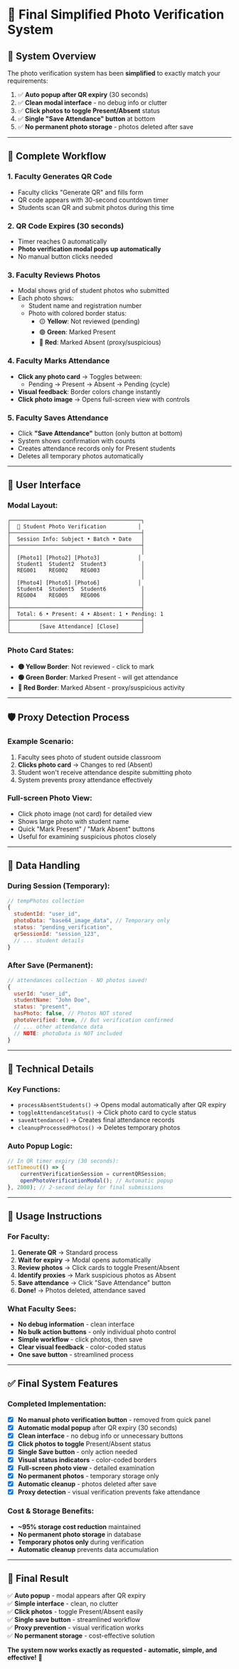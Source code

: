 # 📸 Final Simplified Photo Verification System

## 🎯 System Overview

The photo verification system has been **simplified** to exactly match your requirements:

1. ✅ **Auto popup after QR expiry** (30 seconds)
2. ✅ **Clean modal interface** - no debug info or clutter  
3. ✅ **Click photos to toggle Present/Absent** status
4. ✅ **Single "Save Attendance" button** at bottom
5. ✅ **No permanent photo storage** - photos deleted after save

---

## 🔄 Complete Workflow

### **1. Faculty Generates QR Code**
- Faculty clicks "Generate QR" and fills form
- QR code appears with 30-second countdown timer
- Students scan QR and submit photos during this time

### **2. QR Code Expires (30 seconds)**
- Timer reaches 0 automatically
- **Photo verification modal pops up automatically**
- No manual button clicks needed

### **3. Faculty Reviews Photos**
- Modal shows grid of student photos who submitted
- Each photo shows:
  - Student name and registration number
  - Photo with colored border status:
    - 🟡 **Yellow**: Not reviewed (pending)
    - 🟢 **Green**: Marked Present
    - 🔴 **Red**: Marked Absent (proxy/suspicious)

### **4. Faculty Marks Attendance**
- **Click any photo card** → Toggles between:
  - Pending → Present → Absent → Pending (cycle)
- **Visual feedback**: Border colors change instantly
- **Click photo image** → Opens full-screen view with controls

### **5. Faculty Saves Attendance**
- Click **"Save Attendance"** button (only button at bottom)
- System shows confirmation with counts
- Creates attendance records only for Present students
- Deletes all temporary photos automatically

---

## 🎨 User Interface

### **Modal Layout:**
```
┌─────────────────────────────────────────┐
│  📸 Student Photo Verification          │
├─────────────────────────────────────────┤
│  Session Info: Subject • Batch • Date   │
├─────────────────────────────────────────┤
│                                         │
│  [Photo1] [Photo2] [Photo3]            │
│  Student1  Student2  Student3           │  
│  REG001    REG002    REG003             │
│                                         │
│  [Photo4] [Photo5] [Photo6]            │
│  Student4  Student5  Student6           │
│  REG004    REG005    REG006             │
│                                         │
├─────────────────────────────────────────┤
│  Total: 6 • Present: 4 • Absent: 1 • Pending: 1
├─────────────────────────────────────────┤
│         [Save Attendance] [Close]       │
└─────────────────────────────────────────┘
```

### **Photo Card States:**
- **🟡 Yellow Border**: Not reviewed - click to mark
- **🟢 Green Border**: Marked Present - will get attendance
- **🔴 Red Border**: Marked Absent - proxy/suspicious activity

---

## 🛡️ Proxy Detection Process

### **Example Scenario:**
1. Faculty sees photo of student outside classroom
2. **Clicks photo card** → Changes to red (Absent)  
3. Student won't receive attendance despite submitting photo
4. System prevents proxy attendance effectively

### **Full-screen Photo View:**
- Click photo image (not card) for detailed view
- Shows large photo with student name
- Quick "Mark Present" / "Mark Absent" buttons
- Useful for examining suspicious photos closely

---

## 💾 Data Handling

### **During Session (Temporary):**
```javascript
// tempPhotos collection
{
  studentId: "user_id",
  photoData: "base64_image_data", // Temporary only
  status: "pending_verification",
  qrSessionId: "session_123",
  // ... student details
}
```

### **After Save (Permanent):**
```javascript  
// attendances collection - NO photos saved!
{
  userId: "user_id",
  studentName: "John Doe", 
  status: "present",
  hasPhoto: false, // Photos NOT stored
  photoVerified: true, // But verification confirmed
  // ... other attendance data
  // NOTE: photoData is NOT included
}
```

---

## 🔧 Technical Details

### **Key Functions:**
- `processAbsentStudents()` → Opens modal automatically after QR expiry
- `toggleAttendanceStatus()` → Click photo card to cycle status  
- `saveAttendance()` → Creates final attendance records
- `cleanupProcessedPhotos()` → Deletes temporary photos

### **Auto Popup Logic:**
```javascript
// In QR timer expiry (30 seconds):
setTimeout(() => {
    currentVerificationSession = currentQRSession;
    openPhotoVerificationModal(); // Automatic popup
}, 2000); // 2-second delay for final submissions
```

---

## 📱 Usage Instructions

### **For Faculty:**
1. **Generate QR** → Standard process
2. **Wait for expiry** → Modal opens automatically  
3. **Review photos** → Click cards to toggle Present/Absent
4. **Identify proxies** → Mark suspicious photos as Absent
5. **Save attendance** → Click "Save Attendance" button
6. **Done!** → Photos deleted, attendance saved

### **What Faculty Sees:**
- **No debug information** - clean interface
- **No bulk action buttons** - only individual photo control
- **Simple workflow** - click photos, then save
- **Clear visual feedback** - color-coded status
- **One save button** - streamlined process

---

## ✅ Final System Features

### **Completed Implementation:**
- [x] **No manual photo verification button** - removed from quick panel
- [x] **Automatic modal popup** after QR expiry (30 seconds)  
- [x] **Clean interface** - no debug info or unnecessary buttons
- [x] **Click photos to toggle** Present/Absent status
- [x] **Single Save button** - only action needed
- [x] **Visual status indicators** - color-coded borders
- [x] **Full-screen photo view** - detailed examination
- [x] **No permanent photos** - temporary storage only
- [x] **Automatic cleanup** - photos deleted after save
- [x] **Proxy detection** - visual verification prevents fake attendance

### **Cost & Storage Benefits:**
- **~95% storage cost reduction** maintained
- **No permanent photo storage** in database  
- **Temporary photos only** during verification
- **Automatic cleanup** prevents data accumulation

---

## 🎯 Final Result

✅ **Auto popup** - modal appears after QR expiry  
✅ **Simple interface** - clean, no clutter  
✅ **Click photos** - toggle Present/Absent easily  
✅ **Single save button** - streamlined workflow  
✅ **Proxy prevention** - visual verification works  
✅ **No permanent storage** - cost-effective solution  

**The system now works exactly as requested - automatic, simple, and effective!** 🚀